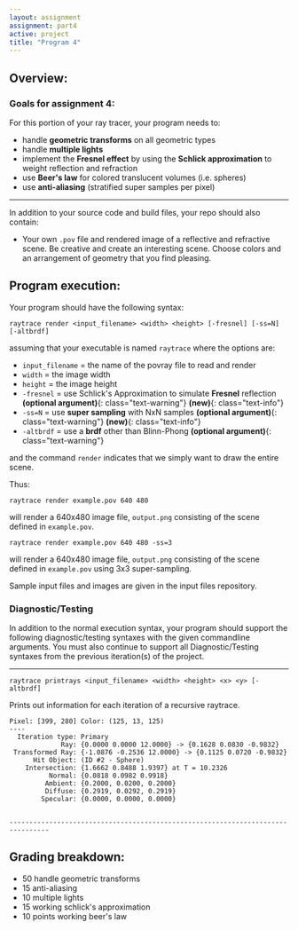```yaml
---
layout: assignment
assignment: part4
active: project
title: "Program 4"
---
```


## Overview:

### Goals for assignment 4:

For this portion of your ray tracer, your program needs to:

- handle **geometric transforms** on all geometric types
- handle **multiple lights**
- implement the **Fresnel effect** by using the **Schlick approximation** to weight reflection and refraction
- use **Beer's law** for colored translucent volumes (i.e. spheres)
- use **anti-aliasing** (stratified super samples per pixel)

---

In addition to your source code and build files, your repo should also contain:

- Your own `.pov` file and rendered image of a reflective and refractive scene.
  Be creative and create an interesting scene.
  Choose colors and an arrangement of geometry that you find pleasing.



## Program execution:

Your program should have the following syntax:

  `raytrace render <input_filename> <width> <height> [-fresnel] [-ss=N] [-altbrdf]`

assuming that your executable is named `raytrace` where the options are:

- `input_filename` = the name of the povray file to read and render
- `width` = the image width
- `height` = the image height
- `-fresnel` = use Schlick's Approximation to simulate **Fresnel** reflection
  **(optional argument)**{: class="text-warning"}
  **(new)**{: class="text-info"}
- `-ss=N` = use **super sampling** with NxN samples
  **(optional argument)**{: class="text-warning"}
  **(new)**{: class="text-info"}
- `-altbrdf` = use a **brdf** other than Blinn-Phong
  **(optional argument)**{: class="text-warning"}

and the command `render` indicates that we simply want to draw the entire scene.

Thus:

  `raytrace render example.pov 640 480`

will render a 640x480 image file, `output.png` consisting of the scene defined in `example.pov`.

  `raytrace render example.pov 640 480 -ss=3`

will render a 640x480 image file, `output.png` consisting of the scene defined in `example.pov` using 3x3 super-sampling.

Sample input files and images are given in the input files repository.


### Diagnostic/Testing

In addition to the normal execution syntax, your program should support the following diagnostic/testing syntaxes with the given commandline arguments.
You must also continue to support all Diagnostic/Testing syntaxes from the previous iteration(s) of the project.

---

  `raytrace printrays <input_filename> <width> <height> <x> <y> [-altbrdf]`

Prints out information for each iteration of a recursive raytrace.

```
Pixel: [399, 280] Color: (125, 13, 125)
----
  Iteration type: Primary
             Ray: {0.0000 0.0000 12.0000} -> {0.1628 0.0830 -0.9832}
 Transformed Ray: {-1.0876 -0.2536 12.0000} -> {0.1125 0.0720 -0.9832}
      Hit Object: (ID #2 - Sphere)
    Intersection: {1.6662 0.8488 1.9397} at T = 10.2326
          Normal: {0.0818 0.0982 0.9918}
         Ambient: {0.2000, 0.0200, 0.2000}
         Diffuse: {0.2919, 0.0292, 0.2919}
        Specular: {0.0000, 0.0000, 0.0000}


--------------------------------------------------------------------------------
```



## Grading breakdown:

- 50 handle geometric transforms
- 15 anti-aliasing
- 10 multiple lights
- 15 working schlick's approximation
- 10 points working beer's law
